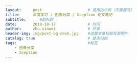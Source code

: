 ```yaml
---
layout:     post   				    # 使用的布局（不需要改）
title:     	深度学习 / 图像分类 / Xception 论文笔记
subtitle:      #副标题
date:       2018-10-17 				# 时间
author:     zhu.xinwei 		    	# 作者
header-img: img/post-bg-desk.jpg 	#这篇文章标题背景图片
catalog: true 						# 是否归档
tags:								#标签
    - 图像分类
    - Xception
---
```


